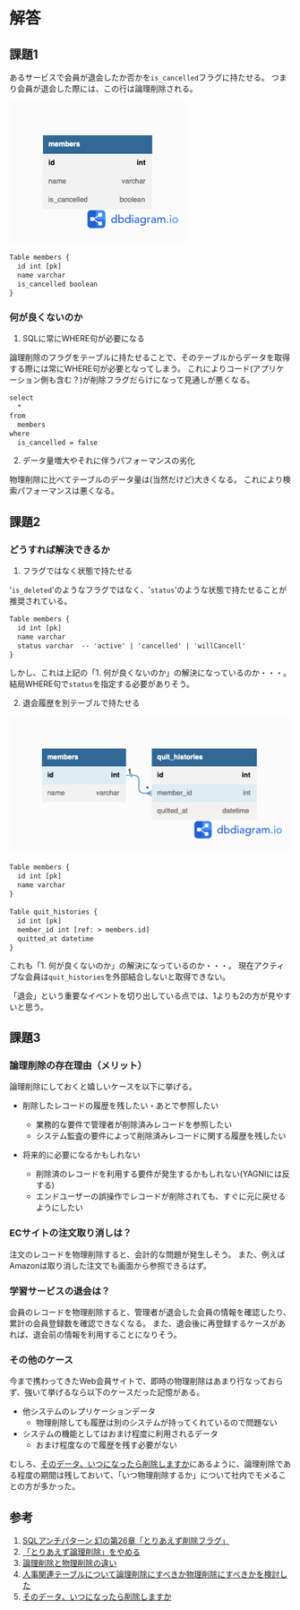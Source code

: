 # 解答
## 課題1

あるサービスで会員が退会したか否かを`is_cancelled`フラグに持たせる。
つまり会員が退会した際には、この行は論理削除される。

![ER図](./erd.png)
```
Table members {
  id int [pk]
  name varchar
  is_cancelled boolean
}
```

### 何が良くないのか

1. SQLに常にWHERE句が必要になる

論理削除のフラグをテーブルに持たせることで、そのテーブルからデータを取得する際には常にWHERE句が必要となってしまう。
これによりコード(アプリケーション側も含む？)が削除フラグだらけになって見通しが悪くなる。
```
select
  *
from
  members
where
  is_cancelled = false
```
2. データ量増大やそれに伴うパフォーマンスの劣化

物理削除に比べてテーブルのデータ量は(当然だけど)大きくなる。
これにより検索パフォーマンスは悪くなる。

## 課題2
### どうすれば解決できるか

1. フラグではなく状態で持たせる

'`is_deleted`'のようなフラグではなく、'`status`'のような状態で持たせることが推奨されている。
```
Table members {
  id int [pk]
  name varchar
  status varchar  -- 'active' | 'cancelled' | 'willCancell'
}
```

しかし、これは上記の「1. 何が良くないのか」の解決になっているのか・・・。
結局WHERE句で`status`を指定する必要がありそう。

2. 退会履歴を別テーブルで持たせる

![ER図](./erd1.png)
```
Table members {
  id int [pk]
  name varchar
}

Table quit_histories {
  id int [pk]
  member_id int [ref: > members.id]
  quitted_at datetime
}
```

これも「1. 何が良くないのか」の解決になっているのか・・・。
現在アクティブな会員は`quit_histories`を外部結合しないと取得できない。

「退会」という重要なイベントを切り出している点では、1よりも2の方が見やすいと思う。

## 課題3

### 論理削除の存在理由（メリット）

論理削除にしておくと嬉しいケースを以下に挙げる。

- 削除したレコードの履歴を残したい・あとで参照したい
  - 業務的な要件で管理者が削除済みレコードを参照したい
  - システム監査の要件によって削除済みレコードに関する履歴を残したい

- 将来的に必要になるかもしれない
  - 削除済のレコードを利用する要件が発生するかもしれない(YAGNIには反する)
  - エンドユーザーの誤操作でレコードが削除されても、すぐに元に戻せるようにしたい

### ECサイトの注文取り消しは？
注文のレコードを物理削除すると、会計的な問題が発生しそう。
また、例えばAmazonは取り消した注文でも画面から参照できるはず。

### 学習サービスの退会は？
会員のレコードを物理削除すると、管理者が退会した会員の情報を確認したり、累計の会員登録数を確認できなくなる。
また、退会後に再登録するケースがあれば、退会前の情報を利用することになりそう。

### その他のケース
今まで携わってきたWeb会員サイトで、即時の物理削除はあまり行なっておらず、強いて挙げるなら以下のケースだった記憶がある。
- 他システムのレプリケーションデータ
  - 物理削除しても履歴は別のシステムが持ってくれているので問題ない
- システムの機能としてはおまけ程度に利用されるデータ
  - おまけ程度なので履歴を残す必要がない

むしろ、[そのデータ、いつになったら削除しますか](https://zenn.dev/naoto_takaya/articles/9bb8b7b6e1b372)にあるように、論理削除である程度の期間は残しておいて、「いつ物理削除するか」について社内でモメることの方が多かった。

## 参考

1. [SQLアンチパターン 幻の第26章「とりあえず削除フラグ」 ](https://www.slideshare.net/t_wada/ronsakucasual)
2. [「とりあえず論理削除」をやめる](https://qiita.com/kouki_o9/items/4dc3dc955fa9454d7aec)
3. [論理削除と物理削除の違い](https://qiita.com/miyuki_samitani/items/4b7b1ed0202d48171030)
4. [人事関連テーブルについて論理削除にすべきか物理削除にすべきかを検討した](https://note.com/rhayahi/n/nc978c391e0ef)
5. [そのデータ、いつになったら削除しますか](https://zenn.dev/naoto_takaya/articles/9bb8b7b6e1b372)